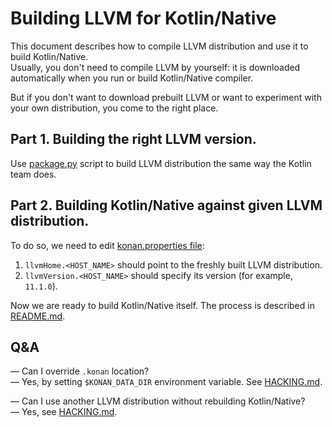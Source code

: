# Building LLVM for Kotlin/Native

This document describes how to compile LLVM distribution and use it to build Kotlin/Native.  
Usually, you don't need to compile LLVM by yourself: it is downloaded
automatically when you run or build Kotlin/Native compiler.

But if you don't want to download prebuilt LLVM or want to experiment with your own distribution, 
you come to the right place.

## Part 1. Building the right LLVM version.

Use [package.py](tools/llvm_builder/README.md) script to build LLVM distribution the same way the Kotlin team does.

## Part 2. Building Kotlin/Native against given LLVM distribution.

To do so, we need to edit [konan.properties file](konan/konan.properties):
1. `llvmHome.<HOST_NAME>` should point to the freshly built LLVM distribution.
2. `llvmVersion.<HOST_NAME>` should specify its version (for example, `11.1.0`).

Now we are ready to build Kotlin/Native itself. The process is described in [README.md](README.md).

## Q&A

— Can I override `.konan` location?  
— Yes, by setting `$KONAN_DATA_DIR` environment variable. See [HACKING.md](HACKING.md#compiler-environment-variables).

— Can I use another LLVM distribution without rebuilding Kotlin/Native?  
— Yes, see [HACKING.md](HACKING.md#using-different-llvm-distributions-as-part-of-kotlinnative-compilation-pipeline).